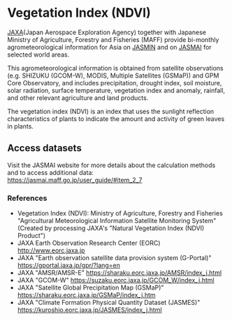 # Vegetation Index (NDVI)

[JAXA](https://global.jaxa.jp/)(Japan Aerospace Exploration Agency) together with Japanese Ministry of Agriculture, Forestry and Fisheries (MAFF) provide bi-monthly agrometeorological information for Asia on [JASMIN](https://suzaku.eorc.jaxa.jp/JASMIN/index.html) and on [JASMAI](https://jasmai.maff.go.jp/) for selected world areas.

This agrometeorological information is obtained from satellite observations (e.g. SHIZUKU (GCOM-W), MODIS, Multiple Satellites (GSMaP)) and GPM Core Observatory, and includes precipitation, drought index, soil moisture, solar radiation, surface temperature, vegetation index and anomaly, rainfall, and other relevant agriculture and land products. 

The vegetation index (NDVI) is an index that uses the sunlight reflection characteristics of plants to indicate the amount and activity of green leaves in plants. 

## Access datasets

Visit the JASMAI website for more details about the calculation methods and to access additional data: https://jasmai.maff.go.jp/user_guide/#item_2_7 

### References

* Vegetation Index (NDVI): Ministry of Agriculture, Forestry and Fisheries "Agricultural Meteorological Information Satellite Monitoring System"
(Created by processing JAXA's "Natural Vegetation Index (NDVI) Product")
* JAXA Earth Observation Research Center (EORC)	http://www.eorc.jaxa.jp
* JAXA "Earth observation satellite data provision system (G-Portal)"	https://gportal.jaxa.jp/gpr/?lang=en
* JAXA "AMSR/AMSR-E"	https://sharaku.eorc.jaxa.jp/AMSR/index_j.html
* JAXA "GCOM-W"	https://suzaku.eorc.jaxa.jp/GCOM_W/index_j.html
* JAXA "Satellite Global Precipitation Map (GSMaP)"	https://sharaku.eorc.jaxa.jp/GSMaP/index_j.htm
* JAXA "Climate Formation Physical Quantity Dataset (JASMES)"	https://kuroshio.eorc.jaxa.jp/JASMES/index_j.html
